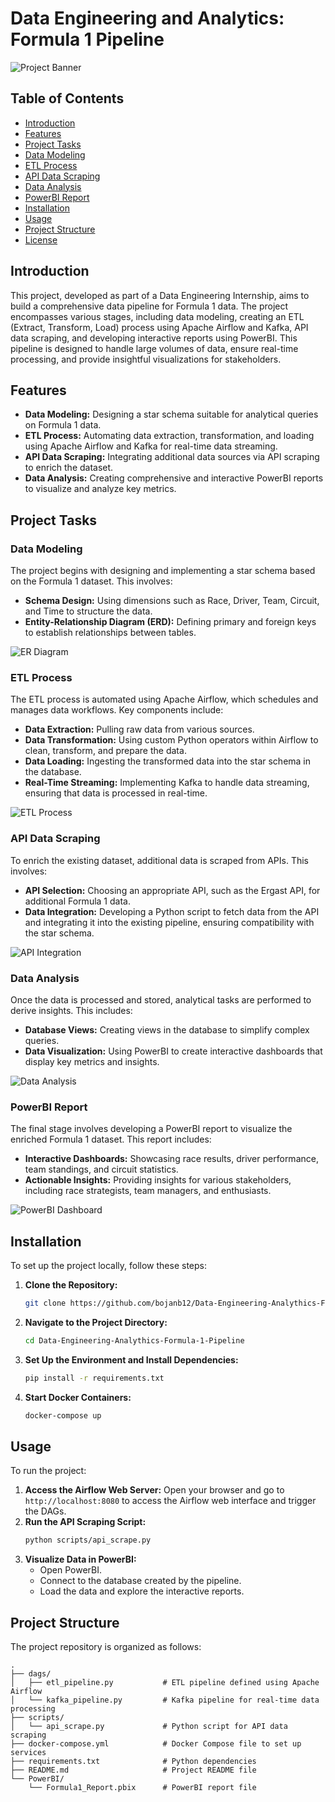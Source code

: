 # Data Engineering and Analytics: Formula 1 Pipeline

![Project Banner](path/to/banner-image.png)

## Table of Contents

- [Introduction](#introduction)
- [Features](#features)
- [Project Tasks](#project-tasks)
- [Data Modeling](#data-modeling)
- [ETL Process](#etl-process)
- [API Data Scraping](#api-data-scraping)
- [Data Analysis](#data-analysis)
- [PowerBI Report](#powerbi-report)
- [Installation](#installation)
- [Usage](#usage)
- [Project Structure](#project-structure)
- [License](#license)

## Introduction

This project, developed as part of a Data Engineering Internship, aims to build a comprehensive data pipeline for Formula 1 data. The project encompasses various stages, including data modeling, creating an ETL (Extract, Transform, Load) process using Apache Airflow and Kafka, API data scraping, and developing interactive reports using PowerBI. This pipeline is designed to handle large volumes of data, ensure real-time processing, and provide insightful visualizations for stakeholders.

## Features

- **Data Modeling:** Designing a star schema suitable for analytical queries on Formula 1 data.
- **ETL Process:** Automating data extraction, transformation, and loading using Apache Airflow and Kafka for real-time data streaming.
- **API Data Scraping:** Integrating additional data sources via API scraping to enrich the dataset.
- **Data Analysis:** Creating comprehensive and interactive PowerBI reports to visualize and analyze key metrics.

## Project Tasks

### Data Modeling

The project begins with designing and implementing a star schema based on the Formula 1 dataset. This involves:

- **Schema Design:** Using dimensions such as Race, Driver, Team, Circuit, and Time to structure the data.
- **Entity-Relationship Diagram (ERD):** Defining primary and foreign keys to establish relationships between tables.

![ER Diagram](path/to/er-diagram.png)

### ETL Process

The ETL process is automated using Apache Airflow, which schedules and manages data workflows. Key components include:

- **Data Extraction:** Pulling raw data from various sources.
- **Data Transformation:** Using custom Python operators within Airflow to clean, transform, and prepare the data.
- **Data Loading:** Ingesting the transformed data into the star schema in the database.
- **Real-Time Streaming:** Implementing Kafka to handle data streaming, ensuring that data is processed in real-time.

![ETL Process](path/to/etl-process.png)

### API Data Scraping

To enrich the existing dataset, additional data is scraped from APIs. This involves:

- **API Selection:** Choosing an appropriate API, such as the Ergast API, for additional Formula 1 data.
- **Data Integration:** Developing a Python script to fetch data from the API and integrating it into the existing pipeline, ensuring compatibility with the star schema.

![API Integration](path/to/api-integration.png)

### Data Analysis

Once the data is processed and stored, analytical tasks are performed to derive insights. This includes:

- **Database Views:** Creating views in the database to simplify complex queries.
- **Data Visualization:** Using PowerBI to create interactive dashboards that display key metrics and insights.

![Data Analysis](path/to/data-analysis.png)

### PowerBI Report

The final stage involves developing a PowerBI report to visualize the enriched Formula 1 dataset. This report includes:

- **Interactive Dashboards:** Showcasing race results, driver performance, team standings, and circuit statistics.
- **Actionable Insights:** Providing insights for various stakeholders, including race strategists, team managers, and enthusiasts.

![PowerBI Dashboard](path/to/powerbi-dashboard.png)

## Installation

To set up the project locally, follow these steps:

1. **Clone the Repository:**
    ```sh
    git clone https://github.com/bojanb12/Data-Engineering-Analythics-Formula-1-Pipeline.git
    ```
2. **Navigate to the Project Directory:**
    ```sh
    cd Data-Engineering-Analythics-Formula-1-Pipeline
    ```
3. **Set Up the Environment and Install Dependencies:**
    ```sh
    pip install -r requirements.txt
    ```
4. **Start Docker Containers:**
    ```sh
    docker-compose up
    ```

## Usage

To run the project:

1. **Access the Airflow Web Server:**
    Open your browser and go to `http://localhost:8080` to access the Airflow web interface and trigger the DAGs.
2. **Run the API Scraping Script:**
    ```sh
    python scripts/api_scrape.py
    ```
3. **Visualize Data in PowerBI:**
    - Open PowerBI.
    - Connect to the database created by the pipeline.
    - Load the data and explore the interactive reports.

## Project Structure

The project repository is organized as follows:

```plaintext
.
├── dags/
│   ├── etl_pipeline.py           # ETL pipeline defined using Apache Airflow
│   └── kafka_pipeline.py         # Kafka pipeline for real-time data processing
├── scripts/
│   └── api_scrape.py             # Python script for API data scraping
├── docker-compose.yml            # Docker Compose file to set up services
├── requirements.txt              # Python dependencies
├── README.md                     # Project README file
└── PowerBI/
    └── Formula1_Report.pbix      # PowerBI report file
